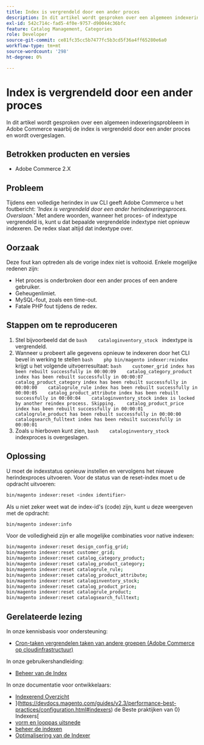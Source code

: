 ```yaml
---
title: Index is vergrendeld door een ander proces
description: In dit artikel wordt gesproken over een algemeen indexeringsprobleem in Adobe Commerce waarbij de index is vergrendeld door een ander proces en wordt overgeslagen.
exl-id: 542c714c-fad5-4f0e-9757-d90044c36bfc
feature: Catalog Management, Categories
role: Developer
source-git-commit: ce81fc35cc5b7477fc5b3cd5f36a4ff65280e6a0
workflow-type: tm+mt
source-wordcount: '298'
ht-degree: 0%

---
```


# Index is vergrendeld door een ander proces

In dit artikel wordt gesproken over een algemeen indexeringsprobleem in Adobe Commerce waarbij de index is vergrendeld door een ander proces en wordt overgeslagen.

## Betrokken producten en versies

* Adobe Commerce 2.X

## Probleem

Tijdens een volledige herindex in uw CLI geeft Adobe Commerce u het foutbericht: *&#39;Index is vergrendeld door een ander herindexeringsproces. Overslaan.&#39;* Met andere woorden, wanneer het proces- of indextype vergrendeld is, kunt u dat bepaalde vergrendelde indextype niet opnieuw indexeren. De redex slaat altijd dat indextype over.

## Oorzaak

Deze fout kan optreden als de vorige index niet is voltooid. Enkele mogelijke redenen zijn:

* Het proces is onderbroken door een ander proces of een andere gebruiker.
* Geheugenlimiet.
* MySQL-fout, zoals een time-out.
* Fatale PHP fout tijdens de redex.

## Stappen om te reproduceren

1. Stel bijvoorbeeld dat de    ```bash    cataloginventory_stock ```    indextype is vergrendeld.
1. Wanneer u probeert alle gegevens opnieuw te indexeren door het CLI bevel in werking te stellen    ```bash    php bin/magento indexer:reindex    ``` krijgt u het volgende uitvoerresultaat:    ```bash    customer_grid index has been rebuilt successfully in 00:00:09    catalog_category_product index has been rebuilt successfully in 00:00:07    catalog_product_category index has been rebuilt successfully in 00:00:00    catalogrule_rule index has been rebuilt successfully in 00:00:05    catalog_product_attribute index has been rebuilt successfully in 00:00:04    cataloginventory_stock index is locked by another reindex process. Skipping.    catalog_product_price index has been rebuilt successfully in 00:00:01    catalogrule_product has been rebuilt successfully in 00:00:00    catalogsearch_fulltext index has been rebuilt successfully in 00:00:01    ```
1. Zoals u hierboven kunt zien,    ```bash    cataloginventory_stock```    indexproces is overgeslagen.


## Oplossing

U moet de indexstatus opnieuw instellen en vervolgens het nieuwe herindexproces uitvoeren. Voor de status van de reset-index moet u de opdracht uitvoeren:

```bash
bin/magento indexer:reset <index identifier>
```

Als u niet zeker weet wat de index-id&#39;s (code) zijn, kunt u deze weergeven met de opdracht:

```bash
bin/magento indexer:info
```

Voor de volledigheid zijn er alle mogelijke combinaties voor native indexen:

```bash
bin/magento indexer:reset design_config_grid;
bin/magento indexer:reset customer_grid;
bin/magento indexer:reset catalog_category_product;
bin/magento indexer:reset catalog_product_category;
bin/magento indexer:reset catalogrule_rule;
bin/magento indexer:reset catalog_product_attribute;
bin/magento indexer:reset cataloginventory_stock;
bin/magento indexer:reset catalog_product_price;
bin/magento indexer:reset catalogrule_product;
bin/magento indexer:reset catalogsearch_fulltext;
```


## Gerelateerde lezing

In onze kennisbasis voor ondersteuning:

* [Cron-taken vergrendelen taken van andere groepen (Adobe Commerce op cloudinfrastructuur)](/help/troubleshooting/miscellaneous/cron-tasks-lock-tasks-from-other-groups.md)

In onze gebruikershandleiding:

* [ Beheer van de Index ](https://docs.magento.com/user-guide/system/index-management.html?itm_source=merchdocs&amp;itm_medium=search_page&amp;itm_campaign=federated_search&amp;itm_term=reindexing)

In onze documentatie voor ontwikkelaars:

* [ Indexerend Overzicht ](https://devdocs.magento.com/guides/v2.3/extension-dev-guide/indexing.html)
* ](https://devdocs.magento.com/guides/v2.3/performance-best-practices/configuration.html#indexers) de Beste praktijken van 0} Indexers[
* [ vorm en looppas uitsnede ](https://devdocs.magento.com/guides/v2.3/config-guide/cli/config-cli-subcommands-cron.html)
* [ beheer de indexen ](https://devdocs.magento.com/guides/v2.3/config-guide/cli/config-cli-subcommands-index.html)
* [ Optimalisering van de Indexer ](https://devdocs.magento.com/guides/v2.3/extension-dev-guide/indexer-batch.html)
